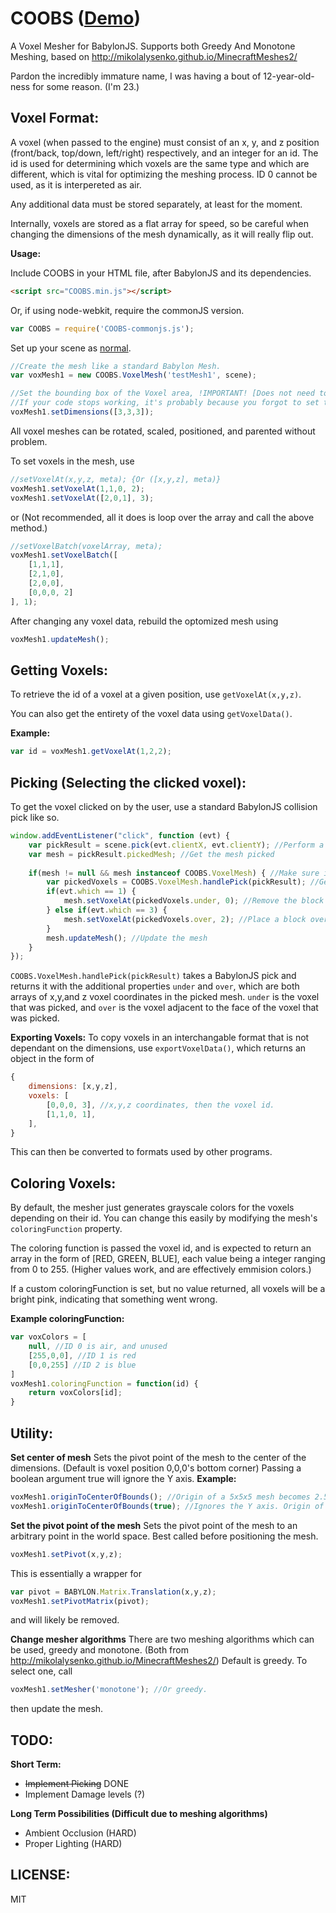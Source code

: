 COOBS ([Demo](http://triblade9.wc.lt/COOBS/index.html))
=====

A Voxel Mesher for BabylonJS. Supports both Greedy And Monotone Meshing, based on http://mikolalysenko.github.io/MinecraftMeshes2/

Pardon the incredibly immature name, I was having a bout of 12-year-old-ness for some reason. (I'm 23.)

Voxel Format:
---
A voxel (when passed to the engine) must consist of an x, y, and z position (front/back, top/down, left/right) respectively, and an integer for an id. The id is used for determining which voxels are the same type and which are different, which is vital for optimizing the meshing process. ID 0 cannot be used, as it is interpereted as air.

Any additional data must be stored separately, at least for the moment.

Internally, voxels are stored as a flat array for speed, so be careful when changing the dimensions of the mesh dynamically, as it will really flip out.

**Usage:**

Include COOBS in your HTML file, after BabylonJS and its dependencies.
```html
<script src="COOBS.min.js"></script>
```
Or, if using node-webkit, require the commonJS version.
```javascript
var COOBS = require('COOBS-commonjs.js');
```

Set up your scene as [normal](https://github.com/BabylonJS/Babylon.js/wiki/01---Basic-scene).
```javascript
//Create the mesh like a standard Babylon Mesh.
var voxMesh1 = new COOBS.VoxelMesh('testMesh1', scene);

//Set the bounding box of the Voxel area, !IMPORTANT! [Does not need to be cubic, can be rectangular]
//If your code stops working, it's probably because you forgot to set the dimensions before anything else.
voxMesh1.setDimensions([3,3,3]);
```
All voxel meshes can be rotated, scaled, positioned, and parented without problem.

To set voxels in the mesh, use
```javascript
//setVoxelAt(x,y,z, meta); {Or ([x,y,z], meta)}
voxMesh1.setVoxelAt(1,1,0, 2);
voxMesh1.setVoxelAt([2,0,1], 3);
```
or (Not recommended, all it does is loop over the array and call the above method.)
```javascript
//setVoxelBatch(voxelArray, meta);
voxMesh1.setVoxelBatch([
	[1,1,1],
	[2,1,0],
	[2,0,0],
	[0,0,0, 2]
], 1);
```
After changing any voxel data, rebuild the optomized mesh using
```javascript
voxMesh1.updateMesh();
```

Getting Voxels:
---
To retrieve the id of a voxel at a given position, use `getVoxelAt(x,y,z)`.

You can also get the entirety of the voxel data using `getVoxelData()`.

**Example:**

```javascript
var id = voxMesh1.getVoxelAt(1,2,2);
```

Picking (Selecting the clicked voxel):
---
To get the voxel clicked on by the user, use a standard BabylonJS collision pick like so.

```javascript
window.addEventListener("click", function (evt) {
	var pickResult = scene.pick(evt.clientX, evt.clientY); //Perform a BabylonJS pick
	var mesh = pickResult.pickedMesh; //Get the mesh picked
	
	if(mesh != null && mesh instanceof COOBS.VoxelMesh) { //Make sure it's a COOBS voxelmesh
		var pickedVoxels = COOBS.VoxelMesh.handlePick(pickResult); //Get the picked voxels object, which wraps pickResult
		if(evt.which == 1) {
			mesh.setVoxelAt(pickedVoxels.under, 0); //Remove the block that is pointed at.
		} else if(evt.which == 3) {
			mesh.setVoxelAt(pickedVoxels.over, 2); //Place a block over the one that is pointed at.
		}
		mesh.updateMesh(); //Update the mesh
	}
});
```
`COOBS.VoxelMesh.handlePick(pickResult)` takes a BabylonJS pick and returns it with the additional properties
`under` and `over`, which are both arrays of x,y,and z voxel coordinates in the picked mesh.
`under` is the voxel that was picked, and `over` is the voxel adjacent to the face of the voxel that was picked.

**Exporting Voxels:**
To copy voxels in an interchangable format that is not dependant on the dimensions, use `exportVoxelData()`, which
returns an object in the form of

```javascript
{
	dimensions: [x,y,z],
	voxels: [
		[0,0,0, 3], //x,y,z coordinates, then the voxel id.
		[1,1,0, 1],
	],
}
```

This can then be converted to formats used by other programs.

Coloring Voxels:
---
By default, the mesher just generates grayscale colors for the voxels depending on their id. You can change this easily by modifying the mesh's `coloringFunction` property.

The coloring function is passed the voxel id, and is expected to return an array in the form of [RED, GREEN, BLUE], each value being a integer ranging from 0 to 255. (Higher values work, and are effectively emmision colors.)

If a custom coloringFunction is set, but no value returned, all voxels will be a bright pink, indicating that something went wrong.

**Example coloringFunction:**
```javascript
var voxColors = [
	null, //ID 0 is air, and unused
	[255,0,0], //ID 1 is red
	[0,0,255] //ID 2 is blue
]
voxMesh1.coloringFunction = function(id) {
	return voxColors[id];
}
```

Utility:
---

**Set center of mesh**
Sets the pivot point of the mesh to the center of the dimensions. (Default is voxel position 0,0,0's bottom corner)
Passing a boolean argument true will ignore the Y axis.
**Example:**

```javascript
voxMesh1.originToCenterOfBounds(); //Origin of a 5x5x5 mesh becomes 2.5,2.5,2.5
voxMesh1.originToCenterOfBounds(true); //Ignores the Y axis. Origin of a 5x5x5 mesh becomes 2.5,0,2.5
```

**Set the pivot point of the mesh**
Sets the pivot point of the mesh to an arbitrary point in the world space. Best called before positioning the mesh.

```javascript
voxMesh1.setPivot(x,y,z);
```

This is essentially a wrapper for

```javascript
var pivot = BABYLON.Matrix.Translation(x,y,z);
voxMesh1.setPivotMatrix(pivot);
```

and will likely be removed.

**Change mesher algorithms**
There are two meshing algorithms which can be used, greedy and monotone. (Both from http://mikolalysenko.github.io/MinecraftMeshes2/)
Default is greedy. To select one, call

```javascript
voxMesh1.setMesher('monotone'); //Or greedy.
```

then update the mesh.

TODO:
---
**Short Term:**
* ~~Implement Picking~~ DONE
* Implement Damage levels (?)

**Long Term Possibilities (Difficult due to meshing algorithms)**
* Ambient Occlusion (HARD)
* Proper Lighting (HARD)

LICENSE:
---
MIT
